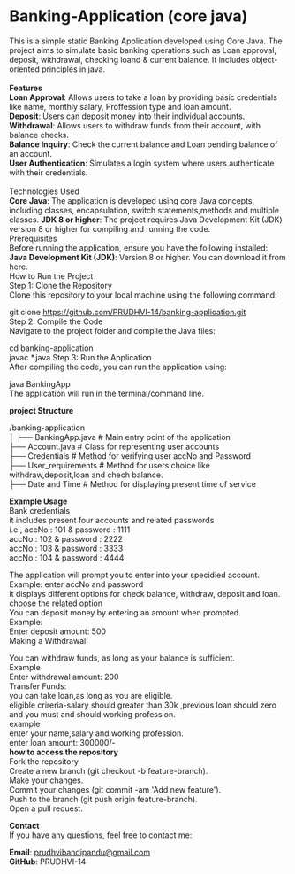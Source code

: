 # Banking-Application (core java)

This is a simple static Banking Application developed using Core Java. The project aims to simulate basic banking operations such as Loan approval, deposit, withdrawal, checking loand & current balance. It includes object-oriented principles in java.<br>
<br>
<b>Features</b>
<br>
<b>Loan Approval</b>: Allows users to take a loan by providing basic credentials like name, monthly salary, Proffession type and loan amount.
<br>
<b>Deposit</b>: Users can deposit money into their  individual accounts.<br>
<b>Withdrawal</b>: Allows users to withdraw funds from their account, with balance checks.<br>
<b>Balance Inquiry</b>: Check the current balance and Loan pending balance of an account.<br>
<b>User Authentication</b>: Simulates a login system where users authenticate with their credentials.<br>
<br>
Technologies Used<br>
<b>Core Java</b>: The application is developed using core Java concepts, including classes, encapsulation, switch statements,methods and multiple classes.
<b>JDK 8 or higher</b>: The project requires Java Development Kit (JDK) version 8 or higher for compiling and running the code.<br>
Prerequisites<br>
Before running the application, ensure you have the following installed:<br>
<b>Java Development Kit (JDK)</b>: Version 8 or higher. You can download it from here.<br>
How to Run the Project<br>
Step 1: Clone the Repository<br>
Clone this repository to your local machine using the following command:<br>

git clone https://github.com/PRUDHVI-14/banking-application.git<br>
Step 2: Compile the Code<br>
Navigate to the project folder and compile the Java files:<br>

cd banking-application<br>
javac *.java
Step 3: Run the Application<br>
After compiling the code, you can run the application using:<br>

java BankingApp<br>
The application will run in the terminal/command line.<br>

<b>project Structure</b><br>

/banking-application<br>
│
├── BankingApp.java          # Main entry point of the application<br>
├── Account.java             # Class for representing user accounts<br>
├── Credentials              # Method for verifying user accNo and Password<br>
├── User_requirements        # Method for users choice like withdraw,deposit,loan and chech balance.<br>
├── Date and Time            # Method for displaying present time of service<br>

<b>Example Usage</b><br>
Bank credentials<br>
it includes present four accounts and related passwords<br>
i.e.,   accNo : 101  & password : 1111<br>
        accNo : 102  & password : 2222<br>
        accNo : 103  & password : 3333<br>
        accNo : 104  & password : 4444<br>
        
The application will prompt you to enter into your specidied account.<br>
Example:
enter accNo and password<br>
it displays different options for check balance, withdraw, deposit and loan.<br>
choose the related option<br>
You can deposit money by entering an amount when prompted.<br>
Example:<br>
Enter deposit amount: 500<br>
Making a Withdrawal:<br>

You can withdraw funds, as long as your balance is sufficient.<br>
Example <br>
Enter withdrawal amount: 200<br>
Transfer Funds:<br>
you can take loan,as long as you are eligible.<br>
eligible crireria-salary should greater than 30k ,previous loan should zero and you must and should working profession.<br>
example<br>
enter your name,salary and working profession.<br>
enter loan amount: 300000/-<br>
<b>how to access the repository</b><br>
Fork the repository<br>
Create a new branch (git checkout -b feature-branch).<br>
Make your changes.<br>
Commit your changes (git commit -am 'Add new feature').<br>
Push to the branch (git push origin feature-branch).<br>
Open a pull request.<br>

<b>Contact</b><br>
If you have any questions, feel free to contact me:<br>

<b>Email</b>: prudhvibandipandu@gmail.com<br>
<b>GitHub</b>: PRUDHVI-14<br>




